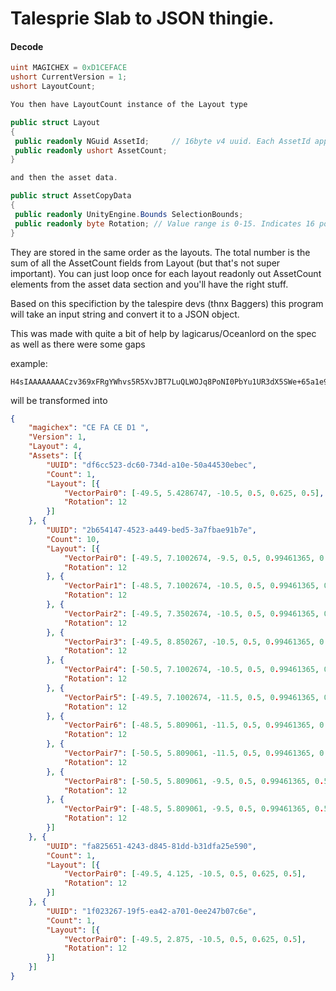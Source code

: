 # Talesprie Slab to JSON thingie.

#### Decode
```C#
uint MAGICHEX = 0xD1CEFACE
ushort CurrentVersion = 1;
ushort LayoutCount;

You then have LayoutCount instance of the Layout type

public struct Layout
{
 public readonly NGuid AssetId;     // 16byte v4 uuid. Each AssetId appears only once in each paste
 public readonly ushort AssetCount;
}

and then the asset data. 

public struct AssetCopyData
{
 public readonly UnityEngine.Bounds SelectionBounds;
 public readonly byte Rotation; // Value range is 0-15. Indicates 16 possible rotation positions. Only multiples of 4 are valid for tiles.
}
 ```
 They are stored in the same order as the layouts. The total number is the sum of all the AssetCount fields from Layout (but that's not super important).
 You can just loop once for each layout readonly out AssetCount elements from the asset data section and you'll have the right stuff.


Based on this specifiction by the talespire devs (thnx Baggers) this program will take an input string and convert it to a JSON object.

This was made with quite a bit of help by lagicarus/Oceanlord on the spec as well as there were some gaps

example:
```
H4sIAAAAAAAACzv369xFRgYWhvs5R5XvJBT7LuQLWOJq8PoNI0PbYu1UR3dX5SWe+65a1e96KV3HBRT71RQW6OR8w7Xx7mbZX6pPJ4DUyTMZpUt+feW0nJHvkfuGmjyQGAOD26Et29c6MDBoHGRgYLBnYFCwB9E8DA32ILkU08dAOQmI3Pw6qBzHIQYGJ6icBpocCID0vcYpt2kWryOmHMg+LwJmguQssMg5HbryeCcWOZA7vXDIQeyDyKH7DyTnhEMO4hYGhhYsYQaTs8CUM1FqAMktajkIlTtg78JZ7ACiAUoWpfTcAQAA
```
will be transformed into 

```Json
{
	"magichex": "CE FA CE D1 ",
	"Version": 1,
	"Layout": 4,
	"Assets": [{
		"UUID": "df6cc523-dc60-734d-a10e-50a44530ebec",
		"Count": 1,
		"Layout": [{
			"VectorPair0": [-49.5, 5.4286747, -10.5, 0.5, 0.625, 0.5],
			"Rotation": 12
		}]
	}, {
		"UUID": "2b654147-4523-a449-bed5-3a7fbae91b7e",
		"Count": 10,
		"Layout": [{
			"VectorPair0": [-49.5, 7.1002674, -9.5, 0.5, 0.99461365, 0.5],
			"Rotation": 12
		}, {
			"VectorPair1": [-48.5, 7.1002674, -10.5, 0.5, 0.99461365, 0.5],
			"Rotation": 12
		}, {
			"VectorPair2": [-49.5, 7.3502674, -10.5, 0.5, 0.99461365, 0.5],
			"Rotation": 12
		}, {
			"VectorPair3": [-49.5, 8.850267, -10.5, 0.5, 0.99461365, 0.5],
			"Rotation": 12
		}, {
			"VectorPair4": [-50.5, 7.1002674, -10.5, 0.5, 0.99461365, 0.5],
			"Rotation": 12
		}, {
			"VectorPair5": [-49.5, 7.1002674, -11.5, 0.5, 0.99461365, 0.5],
			"Rotation": 12
		}, {
			"VectorPair6": [-48.5, 5.809061, -11.5, 0.5, 0.99461365, 0.5],
			"Rotation": 12
		}, {
			"VectorPair7": [-50.5, 5.809061, -11.5, 0.5, 0.99461365, 0.5],
			"Rotation": 12
		}, {
			"VectorPair8": [-50.5, 5.809061, -9.5, 0.5, 0.99461365, 0.5],
			"Rotation": 12
		}, {
			"VectorPair9": [-48.5, 5.809061, -9.5, 0.5, 0.99461365, 0.5],
			"Rotation": 12
		}]
	}, {
		"UUID": "fa825651-4243-d845-81dd-b31dfa25e590",
		"Count": 1,
		"Layout": [{
			"VectorPair0": [-49.5, 4.125, -10.5, 0.5, 0.625, 0.5],
			"Rotation": 12
		}]
	}, {
		"UUID": "1f023267-19f5-ea42-a701-0ee247b07c6e",
		"Count": 1,
		"Layout": [{
			"VectorPair0": [-49.5, 2.875, -10.5, 0.5, 0.625, 0.5],
			"Rotation": 12
		}]
	}]
}
```